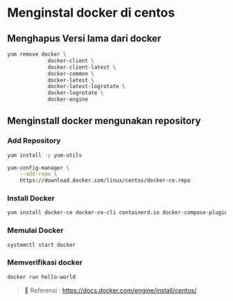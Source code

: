 # Menginstal docker di centos

## Menghapus Versi lama dari docker

```sh
yum remove docker \
             docker-client \
             docker-client-latest \
             docker-common \
             docker-latest \
             docker-latest-logrotate \
             docker-logrotate \
             docker-engine
```

## Menginstall docker mengunakan repository

### Add Repository

```sh
yum install -y yum-utils
```

```sh
yum-config-manager \
    --add-repo \
    https://download.docker.com/linux/centos/docker-ce.repo
```

### Install Docker

```sh
yum install docker-ce docker-ce-cli containerd.io docker-compose-plugin
```

### Memulai Docker

```sh
systemctl start docker
```

### Memverifikasi docker

```sh
docker run hello-world
```

> :link: Referensi : <https://docs.docker.com/engine/install/centos/>
